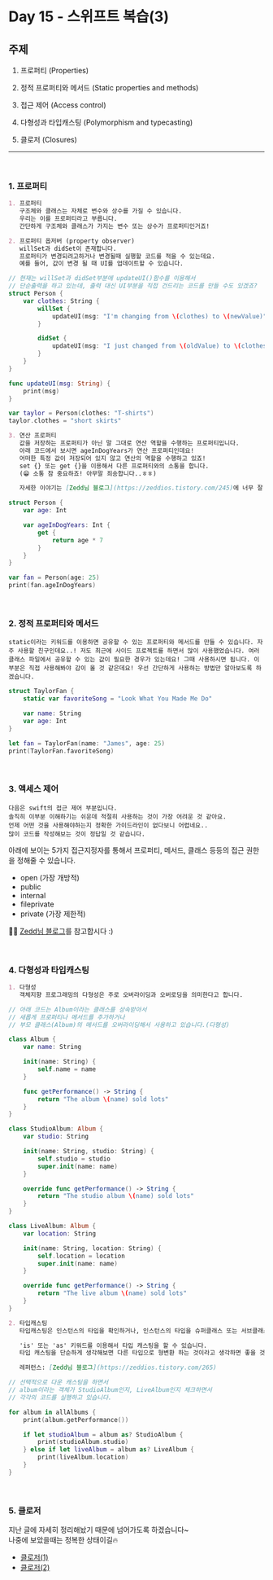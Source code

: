 # Day 15 - 스위프트 복습(3)

## 주제

1. 프로퍼티 (Properties)

2. 정적 프로퍼티와 메서드 (Static properties and methods)

3. 접근 제어 (Access control)

4. 다형성과 타입캐스팅 (Polymorphism and typecasting)

5. 클로저 (Closures)

---

<br>

### 1. 프로퍼티

```markdown
1. 프로퍼티
   구조체와 클래스는 자체로 변수와 상수를 가질 수 있습니다.
   우리는 이를 프로퍼티라고 부릅니다.
   간단하게 구조체와 클래스가 가지는 변수 또는 상수가 프로퍼티인거죠!
```

```markdown
2. 프로퍼티 옵저버 (property observer)
   willSet과 didSet이 존재합니다.
   프로퍼티가 변경되려고하거나 변경될때 실행할 코드를 적을 수 있는데요.
   예를 들어, 값이 변경 될 때 UI를 업데이트할 수 있습니다.
```

```swift
// 현재는 willSet과 didSet부분에 updateUI()함수를 이용해서
// 단순출력을 하고 있는데, 출력 대신 UI부분을 직접 건드리는 코드를 만들 수도 있겠죠?
struct Person {
    var clothes: String {
        willSet {
            updateUI(msg: "I'm changing from \(clothes) to \(newValue)")
        }

        didSet {
            updateUI(msg: "I just changed from \(oldValue) to \(clothes)")
        }
    }
}

func updateUI(msg: String) {
    print(msg)
}

var taylor = Person(clothes: "T-shirts")
taylor.clothes = "short skirts"
```

```markdown
3. 연산 프로퍼티
   값을 저장하는 프로퍼티가 아닌 말 그대로 연산 역할을 수행하는 프로퍼티입니다.
   아래 코드에서 보시면 ageInDogYears가 연산 프로퍼티인데요!
   어떠한 특정 값이 저장되어 있지 않고 연산의 역할을 수행하고 있죠!
   set {} 또는 get {}을 이용해서 다른 프로퍼티와의 소통을 합니다.
   (😁 소통 참 중요하죠! 아무말 죄송합니다..ㅎㅎ)

   자세한 이야기는 [Zedd님 블로그](https://zeddios.tistory.com/245)에 너무 잘 정리되어 있어서 참고 하시면 좋을 것 같습니다!!
```

```swift
struct Person {
    var age: Int

    var ageInDogYears: Int {
        get {
            return age * 7
        }
    }
}

var fan = Person(age: 25)
print(fan.ageInDogYears)
```

<br>

### 2. 정적 프로퍼티와 메서드

```
static이라는 키워드를 이용하면 공유할 수 있는 프로퍼티와 메서드를 만들 수 있습니다. 자주 사용할 친구인데요..! 저도 최근에 사이드 프로젝트를 하면서 많이 사용했었습니다. 여러 클래스 파일에서 공유할 수 있는 값이 필요한 경우가 있는데요! 그때 사용하시면 됩니다. 이 부분은 직접 사용해봐야 감이 올 것 같은데요! 우선 간단하게 사용하는 방법만 알아보도록 하겠습니다.
```

```swift
struct TaylorFan {
    static var favoriteSong = "Look What You Made Me Do"

    var name: String
    var age: Int
}

let fan = TaylorFan(name: "James", age: 25)
print(TaylorFan.favoriteSong)
```

<br>

### 3. 액세스 제어

```
다음은 swift의 접근 제어 부분입니다.
솔직히 이부분 이해하기는 쉬운데 적절히 사용하는 것이 가장 어려운 것 같아요.
언제 어떤 것을 사용해야하는지 정확한 가이드라인이 없다보니 어렵네요..
많이 코드를 작성해보는 것이 정답일 것 같습니다.
```

아래에 보이는 5가지 접근지정자를 통해서 프로퍼티, 메서드, 클래스 등등의 접근 권한을 정해줄 수 있습니다.

- open (가장 개방적)
- public
- internal
- fileprivate
- private (가장 제한적)

💁🏻 [Zedd님 블로그](https://zeddios.tistory.com/383)를 참고합시다 :)

<br>

### 4. 다형성과 타입캐스팅

```markdown
1. 다형성
   객체지향 프로그래밍의 다형성은 주로 오버라이딩과 오버로딩을 의미한다고 합니다.
```

```swift
// 아래 코드는 Album이라는 클래스를 상속받아서
// 새롭게 프로퍼티나 메서드를 추가하거나
// 부모 클래스(Album)의 메서드를 오버라이딩해서 사용하고 있습니다.(다형성)

class Album {
    var name: String

    init(name: String) {
        self.name = name
    }

    func getPerformance() -> String {
        return "The album \(name) sold lots"
    }
}

class StudioAlbum: Album {
    var studio: String

    init(name: String, studio: String) {
        self.studio = studio
        super.init(name: name)
    }

    override func getPerformance() -> String {
        return "The studio album \(name) sold lots"
    }
}

class LiveAlbum: Album {
    var location: String

    init(name: String, location: String) {
        self.location = location
        super.init(name: name)
    }

    override func getPerformance() -> String {
        return "The live album \(name) sold lots"
    }
}
```

```markdown
2. 타입캐스팅
   타입캐스팅은 인스턴스의 타입을 확인하거나, 인스턴스의 타입을 슈퍼클래스 또는 서브클래스 타입처럼 다루기 위해 이용합니다.

   'is' 또는 'as' 키워드를 이용해서 타입 캐스팅을 할 수 있습니다.
   타입 캐스팅을 단순하게 생각해보면 다른 타입으로 형변환 하는 것이라고 생각하면 좋을 것 같습니다.

   레퍼런스: [Zedd님 블로그](https://zeddios.tistory.com/265)
```

```swift
// 선택적으로 다운 캐스팅을 하면서
// album이라는 객체가 StudioAlbum인지, LiveAlbum인지 체크하면서
// 각각의 코드를 실행하고 있습니다.

for album in allAlbums {
    print(album.getPerformance())

    if let studioAlbum = album as? StudioAlbum {
        print(studioAlbum.studio)
    } else if let liveAlbum = album as? LiveAlbum {
        print(liveAlbum.location)
    }
}
```

<br>

### 5. 클로저

지난 글에 자세히 정리해놨기 때문에 넘어가도록 하겠습니다~  
나중에 보았을때는 정복한 상태이길🔥

- [클로저(1)](https://github.com/Taehyeon-Kim/100DaysOfSwift/blob/master/day1-15_%EC%8A%A4%EC%9C%84%ED%94%84%ED%8A%B8%EB%AC%B8%EB%B2%95/day6.md)
- [클로저(2)](https://github.com/Taehyeon-Kim/100DaysOfSwift/blob/master/day1-15_%EC%8A%A4%EC%9C%84%ED%94%84%ED%8A%B8%EB%AC%B8%EB%B2%95/day7.md)
